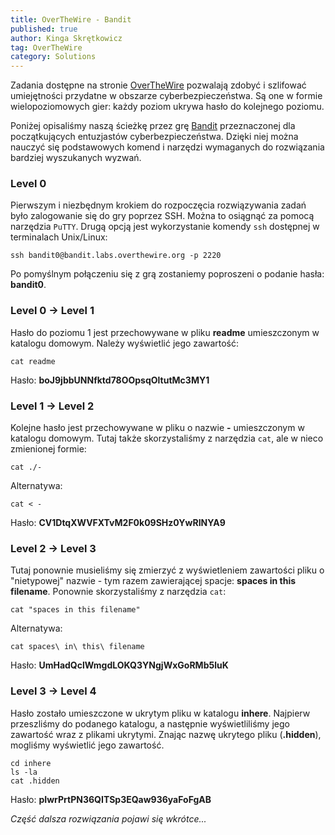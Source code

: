 ```yaml
---
title: OverTheWire - Bandit
published: true
author: Kinga Skrętkowicz
tag: OverTheWire
category: Solutions
---
```


Zadania dostępne na stronie <a href="https://overthewire.org">OverTheWire</a> pozwalają zdobyć i szlifować umiejętności przydatne w obszarze cyberbezpieczeństwa. Są one w formie wielopoziomowych gier: każdy poziom ukrywa hasło do kolejnego poziomu.

Poniżej opisaliśmy naszą ścieżkę przez grę <a href="https://overthewire.org/wargames/bandit/">Bandit</a> przeznaczonej dla początkujących entuzjastów cyberbezpieczeństwa. Dzięki niej można nauczyć się podstawowych komend i narzędzi wymaganych do rozwiązania bardziej wyszukanych wyzwań.

<h3>Level 0</h3>

Pierwszym i niezbędnym krokiem do rozpoczęcia rozwiązywania zadań było zalogowanie się do gry poprzez SSH. Można to osiągnąć za pomocą narzędzia `PuTTY`. Drugą opcją jest wykorzystanie komendy `ssh` dostępnej w terminalach Unix/Linux:

```
ssh bandit0@bandit.labs.overthewire.org -p 2220
```

Po pomyślnym połączeniu się z grą zostaniemy poproszeni o podanie hasła: **bandit0**.

<h3>Level 0 → Level 1</h3>

Hasło do poziomu 1 jest przechowywane w pliku **readme** umieszczonym w katalogu domowym. Należy wyświetlić jego zawartość:

```
cat readme
```

Hasło: **boJ9jbbUNNfktd78OOpsqOltutMc3MY1**

<h3>Level 1 → Level 2</h3>

Kolejne hasło jest przechowywane w pliku o nazwie **-** umieszczonym w katalogu domowym. Tutaj także skorzystaliśmy z narzędzia `cat`, ale w nieco zmienionej formie:

```
cat ./-
```

Alternatywa:

```
cat < -
```

Hasło: **CV1DtqXWVFXTvM2F0k09SHz0YwRINYA9**

<h3>Level 2 → Level 3</h3>

Tutaj ponownie musieliśmy się zmierzyć z wyświetleniem zawartości pliku o "nietypowej" nazwie - tym razem zawierającej spacje: **spaces in this filename**. Ponownie skorzystaliśmy z narzędzia `cat`:

```
cat "spaces in this filename" 
```

Alternatywa:

```
cat spaces\ in\ this\ filename
```

Hasło: **UmHadQclWmgdLOKQ3YNgjWxGoRMb5luK**

<h3>Level 3 → Level 4</h3>

Hasło zostało umieszczone w ukrytym pliku w katalogu **inhere**. Najpierw przeszliśmy do podanego katalogu, a następnie wyświetliliśmy jego zawartość wraz z plikami ukrytymi. Znając nazwę ukrytego pliku (**.hidden**), mogliśmy wyświetlić jego zawartość.

```
cd inhere
ls -la
cat .hidden
```

Hasło: **pIwrPrtPN36QITSp3EQaw936yaFoFgAB**

_Część dalsza rozwiązania pojawi się wkrótce..._